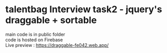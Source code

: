 # talentbag Interview task2 - jquery's draggable + sortable<br>
main code is in public folder<br>
code is hosted on Firebase<br>
Live preview : https://draggable-fe042.web.app/
